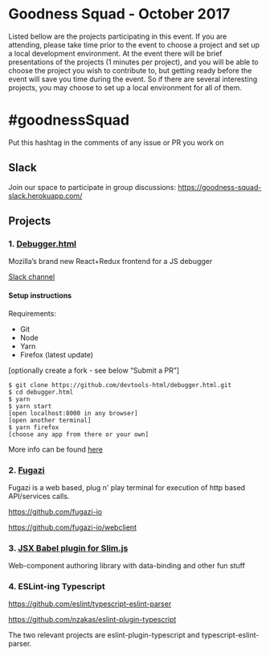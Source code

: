 # Goodness Squad - October 2017
Listed bellow are the projects participating in this event.
If you are attending, please take time prior to the event to choose a project and set up a local development environment.
At the event there will be brief presentations of the projects (1 minutes per project), and you will be able to choose the project you wish to contribute to,
but getting ready before the event will save you time during the event. So if there are several interesting projects, you may choose to set up a local environment
for all of them.

# #goodnessSquad
Put this hashtag in the comments of any issue or PR you work on

## Slack
Join our space to participate in group discussions: https://goodness-squad-slack.herokuapp.com/

## Projects

### 1. [Debugger.html](https://github.com/devtools-html/debugger.html)
Mozilla’s brand new React+Redux frontend for a JS debugger

[Slack channel](https://goodness-squad.slack.com/messages/C6L5AREMC/)

#### Setup instructions
Requirements:
- Git
- Node
- Yarn
- Firefox (latest update)

[optionally create a fork - see below “Submit a PR”]
```
$ git clone https://github.com/devtools-html/debugger.html.git
$ cd debugger.html
$ yarn
$ yarn start
[open localhost:8000 in any browser]
[open another terminal]
$ yarn firefox
[choose any app from there or your own]
```

More info can be found [here](https://github.com/devtools-html/debugger.html/blob/master/CONTRIBUTING.md)


### 2. [Fugazi](https://github.com/fugazi-io)

Fugazi is a web based, plug n' play terminal for execution of http based API/services calls.

https://github.com/fugazi-io

https://github.com/fugazi-io/webclient



### 3. [JSX Babel plugin for Slim.js](http://slimjs.com)

Web-component authoring library with data-binding and other fun stuff 


### 4. ESLint-ing Typescript

https://github.com/eslint/typescript-eslint-parser

https://github.com/nzakas/eslint-plugin-typescript

The two relevant projects are eslint-plugin-typescript and typescript-eslint-parser.
